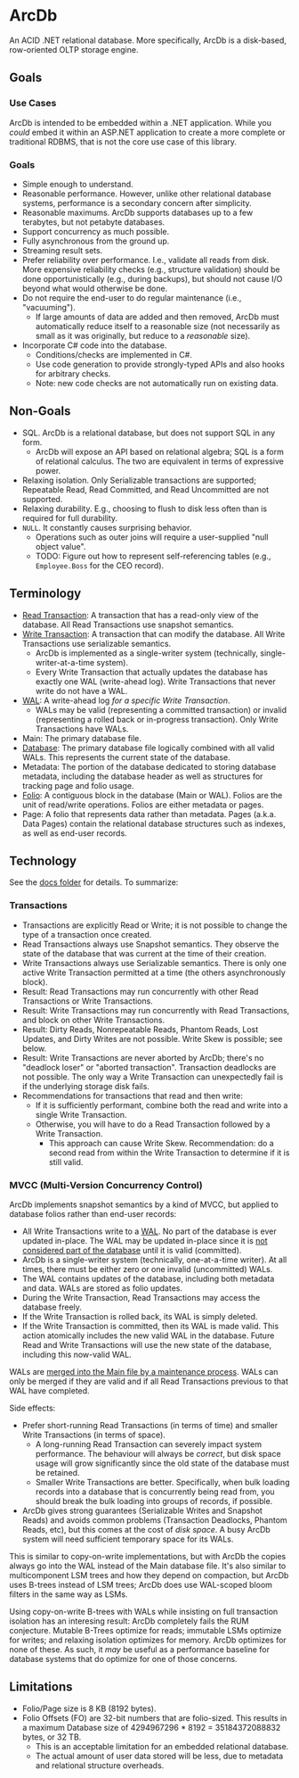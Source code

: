 # ArcDb

An ACID .NET relational database. More specifically, ArcDb is a disk-based, row-oriented OLTP storage engine.

## Goals

### Use Cases

ArcDb is intended to be embedded within a .NET application. While you *could* embed it within an ASP.NET application to create a more complete or traditional RDBMS, that is not the core use case of this library.

### Goals

- Simple enough to understand.
- Reasonable performance. However, unlike other relational database systems, performance is a secondary concern after simplicity.
- Reasonable maximums. ArcDb supports databases up to a few terabytes, but not petabyte databases.
- Support concurrency as much possible.
- Fully asynchronous from the ground up.
- Streaming result sets.
- Prefer reliability over performance. I.e., validate all reads from disk. More expensive reliability checks (e.g., structure validation) should be done opportunistically (e.g., during backups), but should not cause I/O beyond what would otherwise be done.
- Do not require the end-user to do regular maintenance (i.e., "vacuuming").
  - If large amounts of data are added and then removed, ArcDb must automatically reduce itself to a reasonable size (not necessarily as small as it was originally, but reduce to a *reasonable* size).
- Incorporate C# code into the database.
  - Conditions/checks are implemented in C#.
  - Use code generation to provide strongly-typed APIs and also hooks for arbitrary checks.
  - Note: new code checks are not automatically run on existing data.

## Non-Goals

- SQL. ArcDb is a relational database, but does not support SQL in any form.
  - ArcDb will expose an API based on relational algebra; SQL is a form of relational calculus. The two are equivalent in terms of expressive power.
- Relaxing isolation. Only Serializable transactions are supported; Repeatable Read, Read Committed, and Read Uncommitted are not supported.
- Relaxing durability. E.g., choosing to flush to disk less often than is required for full durability.
- `NULL`. It constantly causes surprising behavior.
  - Operations such as outer joins will require a user-supplied "null object value".
  - TODO: Figure out how to represent self-referencing tables (e.g., `Employee.Boss` for the CEO record).

## Terminology

- [Read Transaction](./doc/storage-engine/transactions.md#read-transactions): A transaction that has a read-only view of the database. All Read Transactions use snapshot semantics.
- [Write Transaction](./doc/storage-engine/transactions.md#write-transactions): A transaction that can modify the database. All Write Transactions use serializable semantics.
  - ArcDb is implemented as a single-writer system (technically, single-writer-at-a-time system).
  - Every Write Transaction that actually updates the database has exactly one WAL (write-ahead log). Write Transactions that never write do not have a WAL.
- [WAL](./doc/storage-engine/file-formats/wal.md): A write-ahead log *for a specific Write Transaction*.
  - WALs may be valid (representing a committed transaction) or invalid (representing a rolled back or in-progress transaction). Only Write Transactions have WALs.
- Main: The primary database file.
- [Database](./doc/storage-engine/file-formats/database.md): The primary database file logically combined with all valid WALs. This represents the current state of the database.
- Metadata: The portion of the database dedicated to storing database metadata, including the database header as well as structures for tracking page and folio usage.
- [Folio](./doc/storage-engine/file-formats/folios.md): A contiguous block in the database (Main or WAL). Folios are the unit of read/write operations. Folios are either metadata or pages.
- Page: A folio that represents data rather than metadata. Pages (a.k.a. Data Pages) contain the relational database structures such as indexes, as well as end-user records.

## Technology

See the [docs folder](./doc/) for details. To summarize:

### Transactions

- Transactions are explicitly Read or Write; it is not possible to change the type of a transaction once created.
- Read Transactions always use Snapshot semantics. They observe the state of the database that was current at the time of their creation.
- Write Transactions always use Serializable semantics. There is only one active Write Transaction permitted at a time (the others asynchronously block).
- Result: Read Transactions may run concurrently with other Read Transactions or Write Transactions.
- Result: Write Transactions may run concurrently with Read Transactions, and block on other Write Transactions.
- Result: Dirty Reads, Nonrepeatable Reads, Phantom Reads, Lost Updates, and Dirty Writes are not possible. Write Skew is possible; see below.
- Result: Write Transactions are never aborted by ArcDb; there's no "deadlock loser" or "aborted transaction". Transaction deadlocks are not possible. The only way a Write Transaction can unexpectedly fail is if the underlying storage disk fails.
- Recommendations for transactions that read and then write:
  - If it is sufficiently performant, combine both the read and write into a single Write Transaction.
  - Otherwise, you will have to do a Read Transaction followed by a Write Transaction.
    - This approach can cause Write Skew. Recommendation: do a second read from within the Write Transaction to determine if it is still valid.

### MVCC (Multi-Version Concurrency Control)

ArcDb implements snapshot semantics by a kind of MVCC, but applied to database folios rather than end-user records:

- All Write Transactions write to a [WAL](./doc/storage-engine/file-formats/wal.md). No part of the database is ever updated in-place. The WAL may be updated in-place since it is [not considered part of the database](./doc/storage-engine/file-formats/database.md) until it is valid (committed).
- ArcDb is a single-writer system (technically, one-at-a-time writer). At all times, there must be either zero or one invalid (uncommitted) WALs.
- The WAL contains updates of the database, including both metadata and data. WALs are stored as folio updates.
- During the Write Transaction, Read Transactions may access the database freely.
- If the Write Transaction is rolled back, its WAL is simply deleted.
- If the Write Transaction is committed, then its WAL is made valid. This action atomically includes the new valid WAL in the database. Future Read and Write Transactions will use the new state of the database, including this now-valid WAL.

WALs are [merged into the Main file by a maintenance process](./doc/storage-engine/lazy-writer.md). WALs can only be merged if they are valid and if all Read Transactions previous to that WAL have completed.

Side effects:
- Prefer short-running Read Transactions (in terms of time) and smaller Write Transactions (in terms of space).
  - A long-running Read Transaction can severely impact system performance. The behaviour will always be *correct*, but disk space usage will grow significantly since the old state of the database must be retained.
  - Smaller Write Transactions are better. Specifically, when bulk loading records into a database that is concurrently being read from, you should break the bulk loading into groups of records, if possible.
- ArcDb gives strong guarantees (Serializable Writes and Snapshot Reads) and avoids common problems (Transaction Deadlocks, Phantom Reads, etc), but this comes at the cost of *disk space*. A busy ArcDb system will need sufficient temporary space for its WALs.

This is similar to copy-on-write implementations, but with ArcDb the copies always go into the WAL instead of the Main database file. It's also similar to multicomponent LSM trees and how they depend on compaction, but ArcDb uses B-trees instead of LSM trees; ArcDb does use WAL-scoped bloom filters in the same way as LSMs.

Using copy-on-write B-trees with WALs while insisting on full transaction isolation has an interesing result: ArcDb completely fails the RUM conjecture. Mutable B-Trees optimize for reads; immutable LSMs optimize for writes; and relaxing isolation optimizes for memory. ArcDb optimizes for none of these. As such, it *may* be useful as a performance baseline for database systems that do optimize for one of those concerns.

## Limitations

- Folio/Page size is 8 KB (8192 bytes).
- Folio Offsets (FO) are 32-bit numbers that are folio-sized. This results in a maximum Database size of 4294967296 * 8192 = 35184372088832 bytes, or 32 TB.
  - This is an acceptable limitation for an embedded relational database.
  - The actual amount of user data stored will be less, due to metadata and relational structure overheads.
